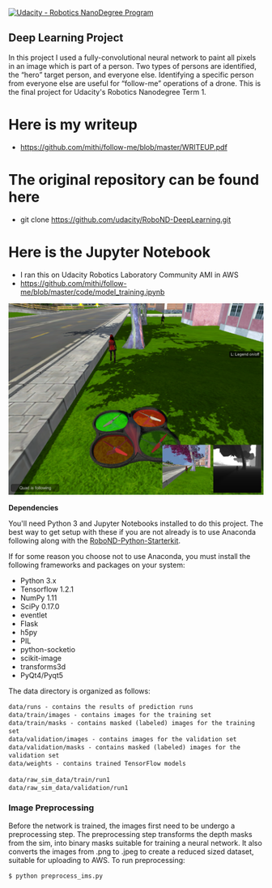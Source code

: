 [![Udacity - Robotics NanoDegree Program](https://s3-us-west-1.amazonaws.com/udacity-robotics/Extra+Images/RoboND_flag.png)](https://www.udacity.com/robotics)

## Deep Learning Project ##

In this project I used a fully-convolutional neural network to paint all pixels in an image which is part of a person. Two types of persons are identified, the “hero” target person, and everyone else. Identifying a specific person from everyone else are useful for “follow-me” operations of a drone. This is the final project for Udacity's Robotics Nanodegree Term 1. 

# Here is my writeup
- https://github.com/mithi/follow-me/blob/master/WRITEUP.pdf

# The original repository can be found here
- git clone https://github.com/udacity/RoboND-DeepLearning.git

# Here is the Jupyter Notebook 
- I ran this on Udacity Robotics Laboratory Community AMI in AWS 
- https://github.com/mithi/follow-me/blob/master/code/model_training.ipynb

[image_0]: ./docs/misc/sim_screenshot.png
![alt text][image_0] 

**Dependencies**

You'll need Python 3 and Jupyter Notebooks installed to do this project.  The best way to get setup with these if you are not already is to use Anaconda following along with the [RoboND-Python-Starterkit](https://github.com/udacity/RoboND-Python-StarterKit).

If for some reason you choose not to use Anaconda, you must install the following frameworks and packages on your system:
* Python 3.x
* Tensorflow 1.2.1
* NumPy 1.11
* SciPy 0.17.0
* eventlet 
* Flask
* h5py
* PIL
* python-socketio
* scikit-image
* transforms3d
* PyQt4/Pyqt5

The data directory is organized as follows:
```
data/runs - contains the results of prediction runs
data/train/images - contains images for the training set
data/train/masks - contains masked (labeled) images for the training set
data/validation/images - contains images for the validation set
data/validation/masks - contains masked (labeled) images for the validation set
data/weights - contains trained TensorFlow models

data/raw_sim_data/train/run1
data/raw_sim_data/validation/run1
```

### Image Preprocessing ###
Before the network is trained, the images first need to be undergo a preprocessing step. The preprocessing step transforms the depth masks from the sim, into binary masks suitable for training a neural network. It also converts the images from .png to .jpeg to create a reduced sized dataset, suitable for uploading to AWS. 
To run preprocessing:
```
$ python preprocess_ims.py
```
